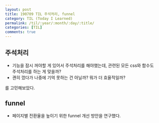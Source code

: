 ```yaml
---
layout: post
title: 190709 TIL 주석처리, funnel
category: TIL (Today I Learned)
permalink: /til/:year/:month/:day/:title/
categories: [TIL]
comments: true
---
```


## **주석처리** 
- 기능을 잠시 꺼야할 게 있어서 주석처리를 해야했는데, 관련된 모든 css와 함수도 주석처리를 하는 게 맞을까?
- 괜히 껐다가 나중에 기억 못하는 건 아닐까? 뭐가 더 효율적일까?

를 고민해보았다.

## **funnel**
- 페이지별 전환율을 높이기 위한 funnel 개선 방안을 연구했다. 
